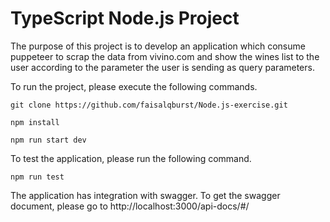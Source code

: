 # TypeScript Node.js Project

The purpose of this project is to develop an application which consume puppeteer to scrap the data from vivino.com and show the wines list to the user according to the parameter the user is sending as query parameters.

To run the project, please execute the following commands.

```
git clone https://github.com/faisalqburst/Node.js-exercise.git
```

```
npm install
```

```
npm run start dev
```

To test the application, please run the following command.

```
npm run test
```

The application has integration with swagger. To get the swagger document, please go to http://localhost:3000/api-docs/#/
